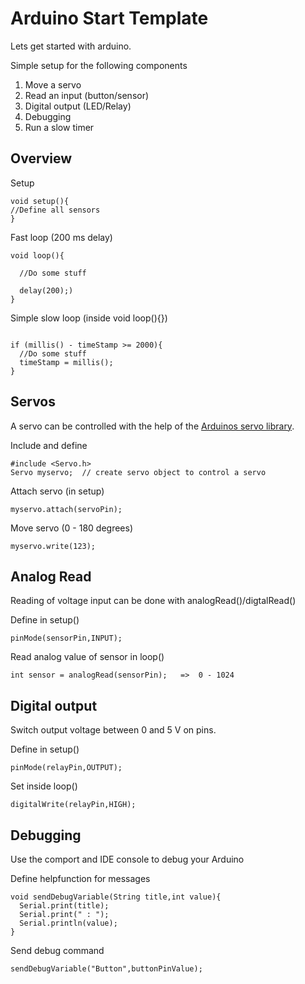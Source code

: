 # Arduino Start Template

Lets get started with arduino.

Simple setup for the following components

1. Move a servo
2. Read an input (button/sensor)
3. Digital output (LED/Relay)
4. Debugging
5. Run a slow timer

## Overview

Setup
```
void setup(){
//Define all sensors
}
```

Fast loop (200 ms delay)
```
void loop(){

  //Do some stuff

  delay(200);)
}

```

Simple slow loop (inside void loop(){})
```

if (millis() - timeStamp >= 2000){
  //Do some stuff
  timeStamp = millis();
}
```


## Servos

A servo can be controlled with the help of the [Arduinos servo library](https://www.arduino.cc/en/Reference/Servo).

Include and define
```
#include <Servo.h>
Servo myservo;  // create servo object to control a servo
```

Attach servo (in setup)
```
myservo.attach(servoPin);
```

Move servo (0 - 180 degrees)
```
myservo.write(123);
```

## Analog Read

Reading of voltage input can be done with analogRead()/digtalRead()

Define in setup()
```
pinMode(sensorPin,INPUT);
```

Read analog value of sensor in loop()
```
int sensor = analogRead(sensorPin);   =>  0 - 1024
```




## Digital output
Switch output voltage between 0 and 5 V on pins.

Define in setup()
```
pinMode(relayPin,OUTPUT);
```

Set inside loop()
```
digitalWrite(relayPin,HIGH);
```


## Debugging
Use the comport and IDE console to debug your Arduino

Define helpfunction for messages
```
void sendDebugVariable(String title,int value){
  Serial.print(title);
  Serial.print(" : ");
  Serial.println(value);
}
```

Send debug command
```
sendDebugVariable("Button",buttonPinValue);
```



